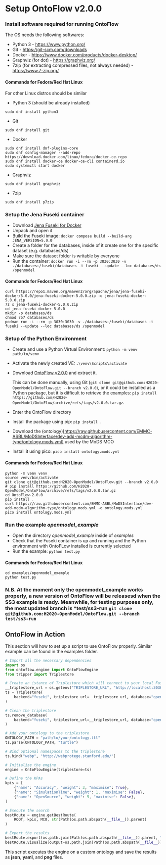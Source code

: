 # Setup OntoFlow v2.0.0

### Install software required for running OntoFlow
The OS needs the following softwares:
- Python 3 - https://www.python.org/
- Git - https://git-scm.com/downloads
- Docker - https://www.docker.com/products/docker-desktop/
- Graphviz (for dot) - https://graphviz.org/
- 7zip (for extracting compressed files, not always needed) - https://www.7-zip.org/

#### Commands for Fedora/Red Hat Linux
For other Linux distros should be similar
- Python 3 (should be already installed)
```
sudo dnf install python3
```
- Git
```
sudo dnf install git
```
- Docker
```
sudo dnf install dnf-plugins-core
sudo dnf config-manager --add-repo https://download.docker.com/linux/fedora/docker-ce.repo
sudo dnf install docker-ce docker-ce-cli containerd.io
sudo systemctl start docker
```
- Graphviz
```
sudo dnf install graphviz
```
- 7zip
```
sudo dnf install p7zip
```

### Setup the Jena Fuseki container
- Download [Jena Fuseki for Docker](https://repo1.maven.org/maven2/org/apache/jena/jena-fuseki-docker/5.0.0/jena-fuseki-docker-5.0.0.zip)
- Unpack and open it
- Build the Fuseki image: `docker compose build --build-arg JENA_VERSION=5.0.0`
- Create a folder for the databases, inside of it create one for the specific dataset (e.g. databases/ds)
- Make sure the dataset folder is writable by everyone
- Run the container: `docker run -i --rm -p 3030:3030 -v ./databases:/fuseki/databases -t fuseki --update --loc databases/ds /openmodel`

#### Commands for Fedora/Red Hat Linux
```
curl https://repo1.maven.org/maven2/org/apache/jena/jena-fuseki-docker/5.0.0/jena-fuseki-docker-5.0.0.zip -o jena-fuseki-docker-5.0.0.zip
7z x jena-fuseki-docker-5.0.0.zip
cd jena-fuseki-docker-5.0.0
mkdir -p databases/ds
chmod 757 databases/ds
podman run -i --rm -p 3030:3030 -v ./databases:/fuseki/databases -t fuseki --update --loc databases/ds /openmodel
```

### Setup of the Python Environment
- Create and use a Python Virtual Environment: `python -m venv path/to/venv`
- Activate the newly created VE: `.\venv\Scripts\activate`
- Download [OntoFlow v2.0.0](https://github.com/H2020-OpenModel/OntoFlow/tree/v2.0.0) and extract it. 

  This can be done manually, using Git (`git clone git@github.com:H2020-OpenModel/OntoFlow.git --branch v2.0.0`), or it could be installed as a Python package, but it is difficult to retrieve the examples: `pip install https://github.com/H2020-OpenModel/OntoFlow/archive/refs/tags/v2.0.0.tar.gz`.
- Enter the OntoFlow directory
- Install the package using pip: `pip install .`
- Download the (ontology)[https://raw.githubusercontent.com/EMMC-ASBL/MoDSInterface/dev-add-mcdm-algorithm-type/ontology.mods.yml] used by the MoDS MCO
- Install it using pico: `pico install ontology.mods.yml`

#### Commands for Fedora/Red Hat Linux
```
python -m venv venv
source venv/bin/activate
git clone git@github.com:H2020-OpenModel/OntoFlow.git --branch v2.0.0
# pip install https://github.com/H2020-OpenModel/OntoFlow/archive/refs/tags/v2.0.0.tar.gz
cd OntoFlow-2.0.0
pip install .
curl https://raw.githubusercontent.com/EMMC-ASBL/MoDSInterface/dev-add-mcdm-algorithm-type/ontology.mods.yml -o ontology.mods.yml
pico install ontology.mods.yml
```

### Run the example *openmodel_example*
- Open the directory *openmodel_example* inside of *examples*
- Check that the Fuseki container is up and running and the Python environment with OntoFLow installed is currently selected
- Run the example: `python test.py`

#### Commands for Fedora/Red Hat Linux
```
cd examples/openmodel_example
python test.py
```

### N.B. At the moment only the openmodel_example works properly, a new version of OntoFlow will be releasesd when the SS3 example is ready. Meanwhile, for testing purposes only, the most updated branch is *test/ss3-run `git clone git@github.com:H2020-OpenModel/OntoFlow.git --branch test/ss3-run`


## OntoFlow in Action
This section will how to set up a script to use OntoFlow properly. Similar example can be found in the examples folder.

```python
# Import all the necessary dependencies
import os
from ontoflow.engine import OntoFlowEngine
from tripper import Triplestore

# Create an istance of Triplestore which will connect to your local Fuseki instance
__triplestore_url = os.getenv("TRIPLESTORE_URL", "http://localhost:3030")
ts = Triplestore(
    backend="fuseki", triplestore_url=__triplestore_url, database="openmodel"
)

# Clean the triplestore
ts.remove_database(
    backend="fuseki", triplestore_url=__triplestore_url, database="openmodel"
)

# Add your ontology to the triplestore
ONTOLOGY_PATH = "path/to/your/ontology.ttl"
ts.parse(ONTOLOGY_PATH, "turtle")

# Bind optional namespaces to the triplestore
ts.bind("webp", "http://webprotege.stanford.edu/")

# Initialize the engine
engine = OntoFlowEngine(triplestore=ts)

# Define the KPAs
kpis = [
    {"name": "Accuracy", "weight": 3, "maximise": True},
    {"name": "SimulationTime", "weight": 1, "maximise": False},
    {"name": "OpenSource", "weight": 5, "maximise": False},
]

# Execute the search
bestRoute = engine.getBestRoute(
    ROOT, kpis, MCO, str(Path(os.path.abspath(__file__)).parent)
)

# Export the results
bestRoute.export(os.path.join(Path(os.path.abspath(__file__)).parent, "best"))
bestRoute.visualize(output=os.path.join(Path(os.path.abspath(__file__)).parent, "best"))
```

This script executes the engine on a custom ontology and save the results as **json**, **yaml**, and **png** files.